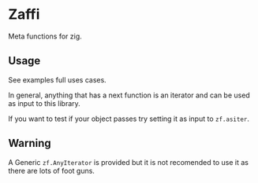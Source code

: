 # Zaffi
Meta functions for zig.

## Usage
See examples full uses cases.

In general, anything that has a next function is an iterator and can be used
as input to this library.

If you want to test if your object passes try setting it as input to
`zf.asiter`.

## Warning
A Generic `zf.AnyIterator` is provided but it is not recomended to use it as
there are lots of foot guns.
